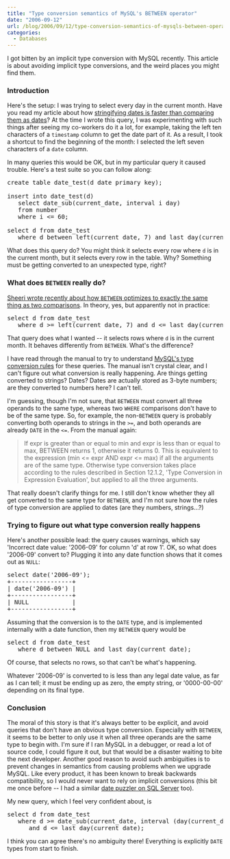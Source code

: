 ```yaml
---
title: "Type conversion semantics of MySQL's BETWEEN operator"
date: "2006-09-12"
url: /blog/2006/09/12/type-conversion-semantics-of-mysqls-between-operator/
categories:
  - Databases
---
```

I got bitten by an implicit type conversion with MySQL recently. This article is about avoiding implicit type conversions, and the weird places you might find them.

### Introduction

Here's the setup: I was trying to select every day in the current month. Have you read my article about how [stringifying dates is faster than comparing them as dates][1]? At the time I wrote this query, I was experimenting with such things after seeing my co-workers do it a lot, for example, taking the left ten characters of a `timestamp` column to get the date part of it. As a result, I took a shortcut to find the beginning of the month: I selected the left seven characters of a `date` column.

In many queries this would be OK, but in my particular query it caused trouble. Here's a test suite so you can follow along:

<pre>create table date_test(d date primary key);

insert into date_test(d)
   select date_sub(current_date, interval i day)
   from number
   where i &lt;= 60;

select d from date_test
   where d between left(current_date, 7) and last_day(current_date);</pre>

What does this query do? You might think it selects every row where `d` is in the current month, but it selects every row in the table. Why? Something must be getting converted to an unexpected type, right?

### What does `BETWEEN` really do?

[Sheeri wrote recently about how `BETWEEN` optimizes to exactly the same thing as two comparisons][2]. In theory, yes, but apparently not in practice:

<pre>select d from date_test
   where d &gt;= left(current_date, 7) and d &lt;= last_day(current_date);</pre>

That query does what I wanted -- it selects rows where `d` is in the current month. It behaves differently from `BETWEEN`. What's the difference?

I have read through the manual to try to understand [MySQL's type conversion rules][3] for these queries. The manual isn't crystal clear, and I can't figure out what conversion is really happening. Are things getting converted to strings? Dates? Dates are actually stored as 3-byte numbers; are they converted to numbers here? I can't tell.

I'm guessing, though I'm not sure, that `BETWEEN` must convert all three operands to the same type, whereas two `WHERE` comparisons don't have to be of the same type. So, for example, the non-`BETWEEN` query is probably converting both operands to strings in the `>=`, and both operands are already `DATE` in the `<=`. From the manual again:

<blockquote cite="http://dev.mysql.com/doc/refman/5.0/en/comparison-operators.html">
  <p>
    If expr is greater than or equal to min and expr is less than or equal to max, BETWEEN returns 1, otherwise it returns 0. This is equivalent to the expression (min <= expr AND expr <= max) if all the arguments are of the same type. Otherwise type conversion takes place according to the rules described in Section 12.1.2, 'Type Conversion in Expression Evaluation', but applied to all the three arguments.
  </p>
</blockquote>

That really doesn't clarify things for me. I still don't know whether they all get converted to the same type for `BETWEEN`, and I'm not sure how the rules of type conversion are applied to dates (are they numbers, strings...?)

### Trying to figure out what type conversion really happens

Here's another possible lead: the query causes warnings, which say 'Incorrect date value: '2006-09' for column 'd' at row 1'. OK, so what does '2006-09' convert to? Plugging it into any date function shows that it comes out as `NULL`:

<pre>select date('2006-09');
+-----------------+
| date('2006-09') |
+-----------------+
| NULL            | 
+-----------------+</pre>

Assuming that the conversion is to the `DATE` type, and is implemented internally with a date function, then my `BETWEEN` query would be

<pre>select d from date_test
   where d between NULL and last_day(current_date);</pre>

Of course, that selects no rows, so that can't be what's happening.

Whatever '2006-09' is converted to is less than any legal date value, as far as I can tell; it must be ending up as zero, the empty string, or '0000-00-00' depending on its final type.

### Conclusion

The moral of this story is that it's always better to be explicit, and avoid queries that don't have an obvious type conversion. Especially with `BETWEEN`, it seems to be better to only use it when all three operands are the same type to begin with. I'm sure if I ran MySQL in a debugger, or read a lot of source code, I could figure it out, but that would be a disaster waiting to bite the next developer. Another good reason to avoid such ambiguities is to prevent changes in semantics from causing problems when we upgrade MySQL. Like every product, it has been known to break backwards compatibility, so I would never want to rely on implicit conversions (this bit me once before -- I had a similar [date puzzler on SQL Server][4] too).

My new query, which I feel very confident about, is

<pre>select d from date_test
   where d &gt;= date_sub(current_date, interval (day(current_date) - 1) day)
      and d &lt;= last_day(current_date);</pre>

I think you can agree there's no ambiguity there! Everything is explicitly `DATE` types from start to finish.

 [1]: http://www.xaprb.com/blog/2006/06/12/benchmarks-for-date-operations-in-mysql/
 [2]: http://sheeri.com/archives/120
 [3]: http://dev.mysql.com/doc/refman/5.0/en/type-conversion.html
 [4]: http://www.xaprb.com/blog/2005/12/04/sql-server-2000-date-and-time-puzzler/
